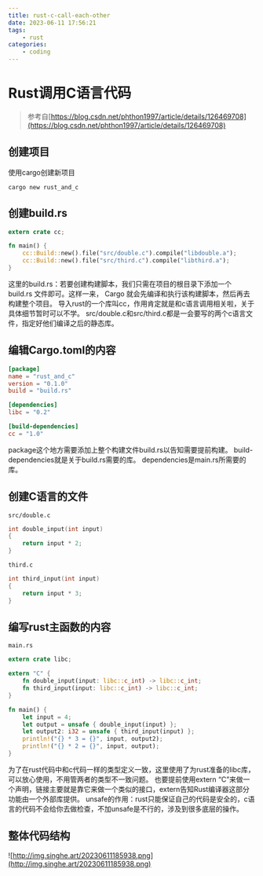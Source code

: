 ```yaml
---
title: rust-c-call-each-other
date: 2023-06-11 17:56:21
tags:
    - rust
categories:
    - coding
---
```


# Rust调用C语言代码

> 参考自[https://blog.csdn.net/phthon1997/article/details/126469708](https://blog.csdn.net/phthon1997/article/details/126469708)

## 创建项目

<!--more-->

使用cargo创建新项目

```shell
cargo new rust_and_c
```



## 创建build.rs

```rust
extern crate cc;

fn main() {
    cc::Build::new().file("src/double.c").compile("libdouble.a");
    cc::Build::new().file("src/third.c").compile("libthird.a");
}

```

这里的build.rs：若要创建构建脚本，我们只需在项目的根目录下添加一个 build.rs 文件即可。这样一来， Cargo 就会先编译和执行该构建脚本，然后再去构建整个项目。
导入rust的一个库叫cc，作用肯定就是和c语言调用相关啦，关于具体细节暂时可以不学。
src/double.c和src/third.c都是一会要写的两个c语言文件，指定好他们编译之后的静态库。



## 编辑Cargo.toml的内容

```toml
[package]
name = "rust_and_c"
version = "0.1.0"
build = "build.rs"

[dependencies]
libc = "0.2"

[build-dependencies]
cc = "1.0"

```

package这个地方需要添加上整个构建文件build.rs以告知需要提前构建。
build-dependencies就是关于build.rs需要的库。
dependencies是main.rs所需要的库。



## 创建C语言的文件

`src/double.c`

```c
int double_input(int input)
{
    return input * 2;
}

```



`third.c`

```c
int third_input(int input)
{
    return input * 3;
}

```



## 编写rust主函数的内容

`main.rs`

```rust
extern crate libc;

extern "C" {
    fn double_input(input: libc::c_int) -> libc::c_int;
    fn third_input(input: libc::c_int) -> libc::c_int;
}

fn main() {
    let input = 4;
    let output = unsafe { double_input(input) };
    let output2: i32 = unsafe { third_input(input) };
    println!("{} * 3 = {}", input, output2);
    println!("{} * 2 = {}", input, output);
}

```

为了在rust代码中和c代码一样的类型定义一致，这里使用了为rust准备的libc库，可以放心使用，不用管两者的类型不一致问题。
也要提前使用extern “C”来做一个声明，链接主要就是靠它来做一个类似的接口，extern告知Rust编译器这部分功能由一个外部库提供。
unsafe的作用：rust只能保证自己的代码是安全的，c语言的代码不会给你去做检查，不加unsafe是不行的，涉及到很多底层的操作。

## 整体代码结构

![http://img.singhe.art/20230611185938.png](http://img.singhe.art/20230611185938.png)
